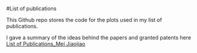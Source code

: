 #List of publications

This Github repo stores the code for the plots used in my list of publications.

I gave a summary of the ideas behind the papers and granted patents here [List of Publications_Mei Jiaojiao](https://github.com/JIAOJIAOMEI/Plots-for-list-of-publications/blob/main/List%20of%20Publications.pdf)
